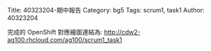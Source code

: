 Title: 40323204-期中報告
Category: bg5
Tags: scrum1, task1
Author: 40323204
 
<!-- PELICAN_END_SUMMARY -->
 
完成的 OpenShift 對應繪圖連結為: <a href=" http://cdw2-ag100.rhcloud.com/ag100/scrum1_task1"> http://cdw2-ag100.rhcloud.com/ag100/scrum1_task1</a>

